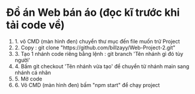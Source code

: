 <h1>Đồ án Web bán áo (đọc kĩ trước khi tải code về)</h1>
<ol>
    <li>1. vô CMD (màn hình đen) chuyển thư mục đến file muốn trữ Project</li>
    <li>2. Copy : git clone "https://github.com/billzayy/Web-Project-2.git"</li>
    <li>3. Tạo 1 nhánh code riêng bằng lệnh : git branch 'Tên nhánh gì đó tùy người'
    <li>4. Bấm git checkout 'Tên nhánh vừa tạo' để chuyển từ nhánh main sang nhánh cá nhân</li>
    <li>5. Mở code</li>
    <li>6. Vô CMD (màn hình đen) bấm "npm start" để chạy project</li>
</ol>